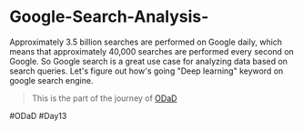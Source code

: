 # Google-Search-Analysis-
Approximately 3.5 billion searches are performed on Google daily, which means that approximately 40,000 searches are performed every second on Google. So Google search is a great use case for analyzing data based on search queries. Let's figure out how's going "Deep learning" keyword on google search engine.

> This is the part of the journey of [ODaD](https://github.com/Zinwaiyan274/One-DS-a-day)

#ODaD
#Day13
